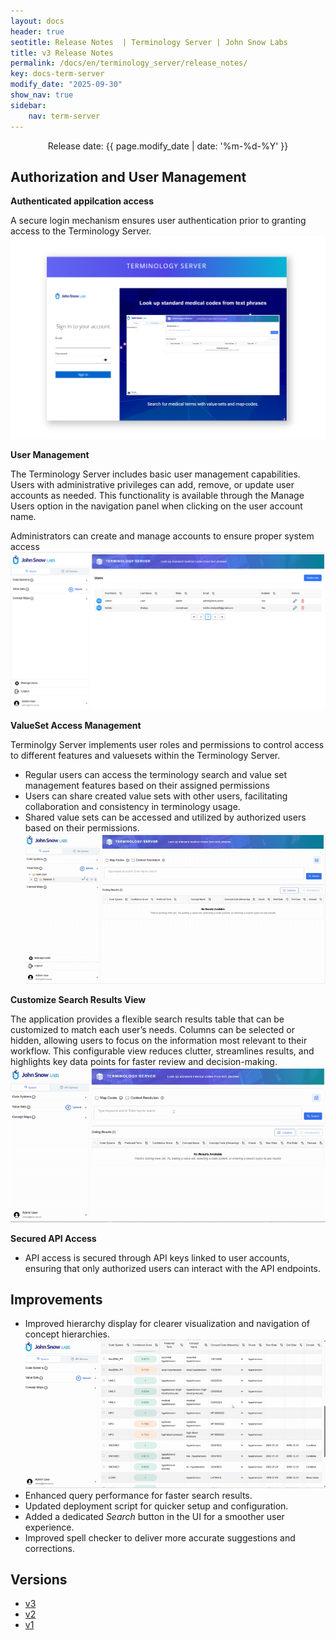 ```yaml
---
layout: docs
header: true
seotitle: Release Notes  | Terminology Server | John Snow Labs
title: v3 Release Notes
permalink: /docs/en/terminology_server/release_notes/
key: docs-term-server
modify_date: "2025-09-30"
show_nav: true
sidebar:
    nav: term-server
---
```


<p style="text-align:center;">Release date: {{ page.modify_date | date: '%m-%d-%Y' }}</p>

## Authorization and User Management

**Authenticated appilcation access** 

A secure login mechanism ensures user authentication prior to granting access to the Terminology Server.
  ![Screenshot of login](/assets/images/term_server/v3/login_page.png)

**User Management**

The Terminology Server includes basic user management capabilities. Users with administrative privileges can add, remove, or update user accounts as needed. This functionality is available through the Manage Users option in the navigation panel when clicking on the user account name.

Administrators can create and manage accounts to ensure proper system access
  ![Screenshot of user management](/assets/images/term_server/v3/user_management.png)

**ValueSet Access Management**

Terminolgy Server implements user roles and permissions to control access to different features and valuesets within the Terminology Server.
- Regular users can access the terminology search and value set management features based on their assigned permissions
- Users can share created value sets with other users, facilitating collaboration and consistency in terminology usage.
- Shared value sets can be accessed and utilized by authorized users based on their permissions.
  ![value set sharing](/assets/images/term_server/v3/valueset_share.gif)
 

**Customize Search Results View**


The application provides a flexible search results table that can be customized to match each user’s needs. Columns can be selected or hidden, allowing users to focus on the information most relevant to their workflow. This configurable view reduces clutter, streamlines results, and highlights key data points for faster review and decision-making.
 ![Screenshot of column management](/assets/images/term_server/v3/column_management.gif)

**Secured API Access** 

- API access is secured through API keys linked to user accounts, ensuring that only authorized users can interact with the API endpoints.

## Improvements

* Improved hierarchy display for clearer visualization and navigation of concept hierarchies.
  ![hierarchy display improvements](/assets/images/term_server/v3/hierarchy.gif)
* Enhanced query performance for faster search results.
* Updated deployment script for quicker setup and configuration.
* Added a dedicated _Search_ button in the UI for a smoother user experience.
* Improved spell checker to deliver more accurate suggestions and corrections.


## Versions
<ul class="pagination pagination_big">
    <li><a href="release_note_v3">v3</a></li>
    <li><a href="release_note_v2">v2</a></li>
    <li><a href="release_note_v1">v1</a></li>
</ul>
